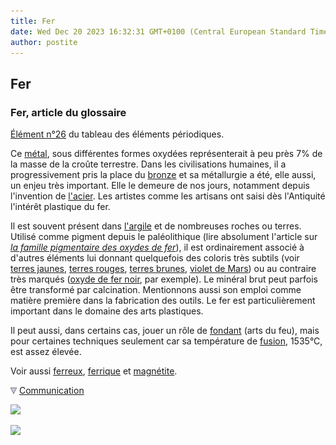 ```yaml
---
title: Fer
date: Wed Dec 20 2023 16:32:31 GMT+0100 (Central European Standard Time)
author: postite
---
```


## Fer
### Fer, article du glossaire
 [Élément n°26](annexe1.html#fe) du tableau des éléments périodiques.

Ce [métal](metal.html), sous différentes formes oxydées représenterait à peu près 7% de la masse de la croûte terrestre. Dans les civilisations humaines, il a progressivement pris la place du [bronze](bronze2.html) et sa métallurgie a été, elle aussi, un enjeu très important. Elle le demeure de nos jours, notamment depuis l'invention de [l'acier](acier.html). Les artistes comme les artisans ont saisi dès l'Antiquité l'intérêt plastique du fer.

Il est souvent présent dans [l'argile](argile.html) et de nombreuses roches ou terres. Utilisé comme pigment depuis le paléolithique (lire absolument l'article sur _[la famille pigmentaire des oxydes de fer](oxydesdefer.html)_), il est ordinairement associé à d'autres éléments lui donnant quelquefois des coloris très subtils (voir [terres jaunes](terresjaunes.html), [terres rouges](terresrouges.html), [terres brunes](terresdombre.html), [violet de Mars](violetsetmauves.html#levioletdemars)) ou au contraire très marqués ([oxyde de fer noir](noirs.html#lenoirdemarsounoirdefer), par exemple). Le minéral brut peut parfois être transformé par calcination. Mentionnons aussi son emploi comme matière première dans la fabrication des outils. Le fer est particulièrement important dans le domaine des arts plastiques.

Il peut aussi, dans certains cas, jouer un rôle de [fondant](fondant.html) (arts du feu), mais pour certaines techniques seulement car sa température de [fusion](fusion.html), 1535°C, est assez élevée.

Voir aussi [ferreux](ferreux.html), [ferrique](ferrique.html) et [magnétite](magnetite.html).



![](images/flechebas.gif) [Communication](http://www.artrealite.com/annonceurs.htm) 

[![](https://cbonvin.fr/sites/regie.artrealite.com/visuels/campagne1.png)](index-2.html#20131014)

![](https://cbonvin.fr/sites/regie.artrealite.com/visuels/campagne2.png)